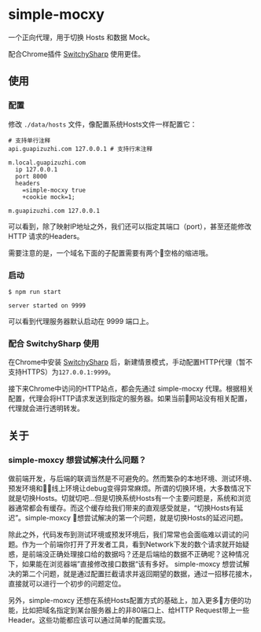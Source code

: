# simple-mocxy

一个正向代理，用于切换 Hosts 和数据 Mock。

配合Chrome插件 [SwitchySharp](https://chrome.google.com/webstore/detail/proxy-switchysharp/dpplabbmogkhghncfbfdeeokoefdjegm) 使用更佳。

## 使用

### 配置
修改 `./data/hosts` 文件，像配置系统Hosts文件一样配置它：
```
# 支持单行注释
api.guapizuzhi.com 127.0.0.1 # 支持行末注释

m.local.guapizuzhi.com
  ip 127.0.0.1
  port 8000
  headers
    =simple-mocxy true
    +cookie mock=1;

m.guapizuzhi.com 127.0.0.1
```
可以看到，除了映射IP地址之外，我们还可以指定其端口（port），甚至还能修改HTTP 请求的Headers。

需要注意的是，一个域名下面的子配置需要有两个空格的缩进哦。

### 启动
```shell
$ npm run start

server started on 9999
```
可以看到代理服务器默认启动在 9999 端口上。

### 配合 SwitchySharp 使用
在Chrome中安装 [SwitchySharp](https://chrome.google.com/webstore/detail/proxy-switchysharp/dpplabbmogkhghncfbfdeeokoefdjegm) 后，新建情景模式，手动配置HTTP代理（暂不支持HTTPS）为`127.0.0.1:9999`。

接下来Chrome中访问的HTTP站点，都会先通过 simple-mocxy 代理。根据相关配置，代理会将HTTP请求发送到指定的服务器。如果当前网站没有相关配置，代理就会进行透明转发。

## 关于

### simple-moxcy 想尝试解决什么问题？

做前端开发，与后端的联调当然是不可避免的。然而繁杂的本地环境、测试环境、预发环境和线上环境让debug变得异常麻烦。所谓的切换环境，大多数情况下就是切换Hosts。切就切吧...但是切换系统Hosts有一个主要问题是，系统和浏览器通常都会有缓存。而这个缓存给我们带来的直观感受就是，“切换Hosts有延迟”。simple-moxcy 想尝试解决的第一个问题，就是切换Hosts的延迟问题。

除此之外，代码发布到测试环境或预发环境后，我们常常也会面临难以调试的问题。作为一个前端你打开了开发者工具，看到Network下发的数个请求就开始疑惑，是前端没正确处理接口给的数据吗？还是后端给的数据不正确呢？这种情况下，如果能在浏览器端”直接修改接口数据“该有多好。 simple-moxcy 想尝试解决的第二个问题，就是通过配置拦截请求并返回期望的数据，通过一招移花接木，直接就可以进行一个初步的问题定位。

另外，simple-moxcy 还想在系统Hosts配置方式的基础上，加入更多方便的功能，比如把域名指定到某台服务器上的非80端口上、给HTTP Request带上一些Header。这些功能都应该可以通过简单的配置实现。